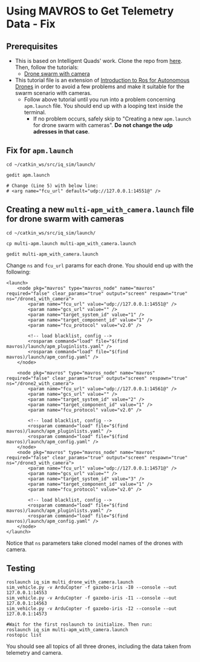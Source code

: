 # Using MAVROS to Get Telemetry Data - Fix

## Prerequisites
* This is based on Intelligent Quads' work. Clone the repo from [here](https://github.com/Intelligent-Quads/iq_tutorials). Then, follow the tutorials:
  * [Drone swarm with camera](https://github.com/3b83/siha_sim/blob/main/swarm_with_cam.md)
* This tutorial file is an extension of [Introduction to Ros for Autonomous Drones](https://github.com/Intelligent-Quads/iq_tutorials/blob/master/docs/ros_intro.md) in order to avoid a few problems and make it suitable for the swarm scenario with cameras.
  * Follow above tutorial until you run into a problem concerning ```apm.launch``` file. You should end up with a looping text inside the terminal.
    * If no problem occurs, safely skip to "Creating a new ```apm.launch``` for drone swarm with cameras". **Do not change the udp adresses in that case**. 
## Fix for ```apm.launch```
```
cd ~/catkin_ws/src/iq_sim/launch/

gedit apm.launch

# Change (Line 5) with below line:
# <arg name="fcu_url" default="udp://127.0.0.1:14551@" />
```
## Creating a new ```multi-apm_with_camera.launch``` file for drone swarm with cameras
```
cd ~/catkin_ws/src/iq_sim/launch/

cp multi-apm.launch multi-apm_with_camera.launch

gedit multi-apm_with_camera.launch
```
Change ```ns``` and ```fcu_url``` params for each drone. You should end up with the following:
```
<launch>
	<node pkg="mavros" type="mavros_node" name="mavros" required="false" clear_params="true" output="screen" respawn="true" ns="/drone1_with_camera">
		<param name="fcu_url" value="udp://127.0.0.1:14551@" />
		<param name="gcs_url" value="" />
		<param name="target_system_id" value="1" />
		<param name="target_component_id" value="1" />
		<param name="fcu_protocol" value="v2.0" />

		<!-- load blacklist, config -->
		<rosparam command="load" file="$(find mavros)/launch/apm_pluginlists.yaml" />
		<rosparam command="load" file="$(find mavros)/launch/apm_config.yaml" />
	</node>

	<node pkg="mavros" type="mavros_node" name="mavros" required="false" clear_params="true" output="screen" respawn="true" ns="/drone2_with_camera">
		<param name="fcu_url" value="udp://127.0.0.1:14561@" />
		<param name="gcs_url" value="" />
		<param name="target_system_id" value="2" />
		<param name="target_component_id" value="1" />
		<param name="fcu_protocol" value="v2.0" />

		<!-- load blacklist, config -->
		<rosparam command="load" file="$(find mavros)/launch/apm_pluginlists.yaml" />
		<rosparam command="load" file="$(find mavros)/launch/apm_config.yaml" />
	</node>
	<node pkg="mavros" type="mavros_node" name="mavros" required="false" clear_params="true" output="screen" respawn="true" ns="/drone3_with_camera">
		<param name="fcu_url" value="udp://127.0.0.1:14571@" />
		<param name="gcs_url" value="" />
		<param name="target_system_id" value="3" />
		<param name="target_component_id" value="1" />
		<param name="fcu_protocol" value="v2.0" />

		<!-- load blacklist, config -->
		<rosparam command="load" file="$(find mavros)/launch/apm_pluginlists.yaml" />
		<rosparam command="load" file="$(find mavros)/launch/apm_config.yaml" />
	</node>
</launch>
```
Notice that ```ns``` parameters take cloned model names of the drones with camera.

## Testing
```
roslaunch iq_sim multi_drone_with_camera.launch
sim_vehicle.py -v ArduCopter -f gazebo-iris -I0 --console --out 127.0.0.1:14553
sim_vehicle.py -v ArduCopter -f gazebo-iris -I1 --console --out 127.0.0.1:14563
sim_vehicle.py -v ArduCopter -f gazebo-iris -I2 --console --out 127.0.0.1:14573

#Wait for the first roslaunch to initialize. Then run:
roslaunch iq_sim multi-apm_with_camera.launch
rostopic list
```
You should see all topics of all three drones, including the data taken from telemetry and camera. 
